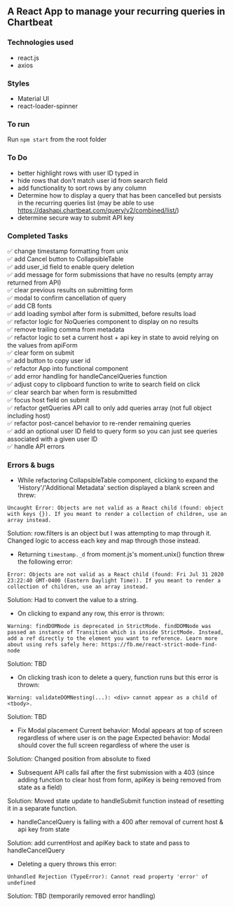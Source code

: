 ## A React App to manage your recurring queries in Chartbeat

### Technologies used

- react.js
- axios

### Styles

- Material UI
- react-loader-spinner

### To run

Run ```npm start``` from the root folder

### To Do

- better highlight rows with user ID typed in
- hide rows that don't match user id from search field
- add functionality to sort rows by any column
- Determine how to display a query that has been cancelled but persists in the recurring queries list (may be able to use https://dashapi.chartbeat.com/query/v2/combined/list/)
- determine secure way to submit API key

### Completed Tasks

:white_check_mark: change timestamp formatting from unix <br/>
:white_check_mark: add Cancel button to CollapsibleTable <br/>
:white_check_mark: add user_id field to enable query deletion <br/>
:white_check_mark: add message for form submissions that have no results (empty array returned from API) <br/>
:white_check_mark: clear previous results on submitting form <br/>
:white_check_mark: modal to confirm cancellation of query <br/>
:white_check_mark: add CB fonts <br/>
:white_check_mark: add loading symbol after form is submitted, before results load <br/>
:white_check_mark: refactor logic for NoQueries component to display on no results <br/>
:white_check_mark: remove trailing comma from metadata <br/>
:white_check_mark: refactor logic to set a current host + api key in state to avoid relying on the values from apiForm <br/>
:white_check_mark: clear form on submit <br/>
:white_check_mark: add button to copy user id <br/>
:white_check_mark: refactor App into functional component <br/>
:white_check_mark: add error handling for handleCancelQueries function <br/>
:white_check_mark: adjust copy to clipboard function to write to search field on click <br/>
:white_check_mark: clear search bar when form is resubmitted <br/>
:white_check_mark: focus host field on submit <br/>
:white_check_mark: refactor getQueries API call to only add queries array (not full object including host) <br/>
:white_check_mark: refactor post-cancel behavior to re-render remaining queries <br/>
:white_check_mark: add an optional user ID field to query form so you can just see queries associated with a given user ID <br/>
:white_check_mark: handle API errors <br/>

### Errors & bugs

- While refactoring CollapsibleTable component, clicking to expand the 'History'/'Additional Metadata' section displayed a blank screen and threw:

```Uncaught Error: Objects are not valid as a React child (found: object with keys {}). If you meant to render a collection of children, use an array instead.```

Solution: row.filters is an object but I was attempting to map through it. Changed logic to access each key and map through those instead.

- Returning ```timestamp._d``` from moment.js's moment.unix() function threw the following error:

```Error: Objects are not valid as a React child (found: Fri Jul 31 2020 23:22:40 GMT-0400 (Eastern Daylight Time)). If you meant to render a collection of children, use an array instead.```

Solution: Had to convert the value to a string.

- On clicking to expand any row, this error is thrown:

```Warning: findDOMNode is deprecated in StrictMode. findDOMNode was passed an instance of Transition which is inside StrictMode. Instead, add a ref directly to the element you want to reference. Learn more about using refs safely here: https://fb.me/react-strict-mode-find-node```

Solution: TBD

- On clicking trash icon to delete a query, function runs but this error is thrown:

```Warning: validateDOMNesting(...): <div> cannot appear as a child of <tbody>.```

Solution: TBD

- Fix Modal placement 
Current behavior: Modal appears at top of screen regardless of where user is on the page
Expected behavior: Modal should cover the full screen regardless of where the user is

Solution: Changed position from absolute to fixed

- Subsequent API calls fail after the first submission with a 403 (since adding function to clear host from form, apiKey is being removed from state as a field)

Solution: Moved state update to handleSubmit function instead of resetting it in a separate function.

- handleCancelQuery is failing with a 400 after removal of current host & api key from state

Solution: add currentHost and apiKey back to state and pass to handleCancelQuery

- Deleting a query throws this error:

```Unhandled Rejection (TypeError): Cannot read property 'error' of undefined```

Solution: TBD (temporarily removed error handling)